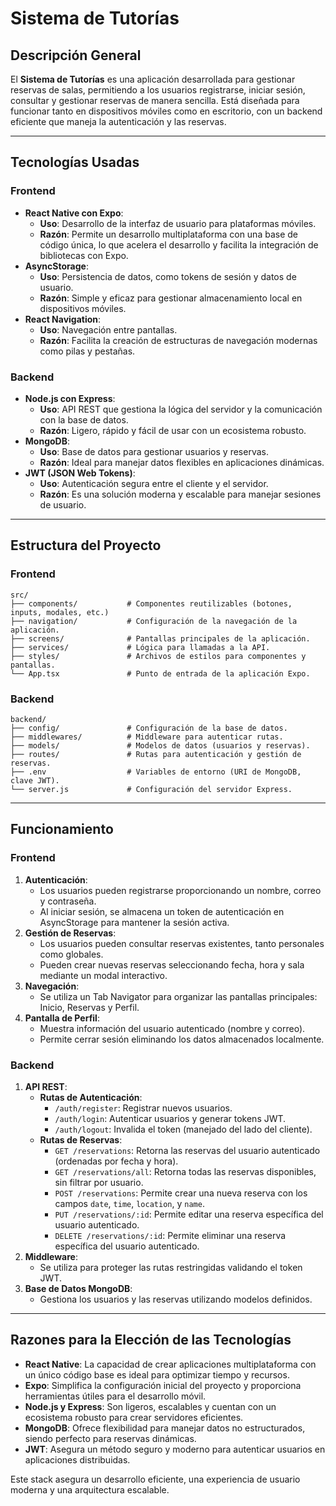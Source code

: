 # Sistema de Tutorías

## Descripción General

El **Sistema de Tutorías** es una aplicación desarrollada para gestionar reservas de salas, permitiendo a los usuarios registrarse, iniciar sesión, consultar y gestionar reservas de manera sencilla. Está diseñada para funcionar tanto en dispositivos móviles como en escritorio, con un backend eficiente que maneja la autenticación y las reservas.

---

## Tecnologías Usadas

### **Frontend**

- **React Native con Expo**:
  - **Uso**: Desarrollo de la interfaz de usuario para plataformas móviles.
  - **Razón**: Permite un desarrollo multiplataforma con una base de código única, lo que acelera el desarrollo y facilita la integración de bibliotecas con Expo.
- **AsyncStorage**:
  - **Uso**: Persistencia de datos, como tokens de sesión y datos de usuario.
  - **Razón**: Simple y eficaz para gestionar almacenamiento local en dispositivos móviles.
- **React Navigation**:
  - **Uso**: Navegación entre pantallas.
  - **Razón**: Facilita la creación de estructuras de navegación modernas como pilas y pestañas.

### **Backend**

- **Node.js con Express**:
  - **Uso**: API REST que gestiona la lógica del servidor y la comunicación con la base de datos.
  - **Razón**: Ligero, rápido y fácil de usar con un ecosistema robusto.
- **MongoDB**:
  - **Uso**: Base de datos para gestionar usuarios y reservas.
  - **Razón**: Ideal para manejar datos flexibles en aplicaciones dinámicas.
- **JWT (JSON Web Tokens)**:
  - **Uso**: Autenticación segura entre el cliente y el servidor.
  - **Razón**: Es una solución moderna y escalable para manejar sesiones de usuario.

---

## Estructura del Proyecto

### **Frontend**

```
src/
├── components/           # Componentes reutilizables (botones, inputs, modales, etc.)
├── navigation/           # Configuración de la navegación de la aplicación.
├── screens/              # Pantallas principales de la aplicación.
├── services/             # Lógica para llamadas a la API.
├── styles/               # Archivos de estilos para componentes y pantallas.
└── App.tsx               # Punto de entrada de la aplicación Expo.
```

### **Backend**

```
backend/
├── config/               # Configuración de la base de datos.
├── middlewares/          # Middleware para autenticar rutas.
├── models/               # Modelos de datos (usuarios y reservas).
├── routes/               # Rutas para autenticación y gestión de reservas.
├── .env                  # Variables de entorno (URI de MongoDB, clave JWT).
└── server.js             # Configuración del servidor Express.
```

---

## Funcionamiento

### **Frontend**

1. **Autenticación**:
   - Los usuarios pueden registrarse proporcionando un nombre, correo y contraseña.
   - Al iniciar sesión, se almacena un token de autenticación en AsyncStorage para mantener la sesión activa.
2. **Gestión de Reservas**:
   - Los usuarios pueden consultar reservas existentes, tanto personales como globales.
   - Pueden crear nuevas reservas seleccionando fecha, hora y sala mediante un modal interactivo.
3. **Navegación**:
   - Se utiliza un Tab Navigator para organizar las pantallas principales: Inicio, Reservas y Perfil.
4. **Pantalla de Perfil**:
   - Muestra información del usuario autenticado (nombre y correo).
   - Permite cerrar sesión eliminando los datos almacenados localmente.

### **Backend**

1. **API REST**:
   - **Rutas de Autenticación**:
     - `/auth/register`: Registrar nuevos usuarios.
     - `/auth/login`: Autenticar usuarios y generar tokens JWT.
     - `/auth/logout`: Invalida el token (manejado del lado del cliente).
   - **Rutas de Reservas**:
     - `GET /reservations`: Retorna las reservas del usuario autenticado (ordenadas por fecha y hora).
     - `GET /reservations/all`: Retorna todas las reservas disponibles, sin filtrar por usuario.
     - `POST /reservations`: Permite crear una nueva reserva con los campos `date`, `time`, `location`, y `name`.
     - `PUT /reservations/:id`: Permite editar una reserva específica del usuario autenticado.
     - `DELETE /reservations/:id`: Permite eliminar una reserva específica del usuario autenticado.
2. **Middleware**:
   - Se utiliza para proteger las rutas restringidas validando el token JWT.
3. **Base de Datos MongoDB**:
   - Gestiona los usuarios y las reservas utilizando modelos definidos.

---

## Razones para la Elección de las Tecnologías

- **React Native**: La capacidad de crear aplicaciones multiplataforma con un único código base es ideal para optimizar tiempo y recursos.
- **Expo**: Simplifica la configuración inicial del proyecto y proporciona herramientas útiles para el desarrollo móvil.
- **Node.js y Express**: Son ligeros, escalables y cuentan con un ecosistema robusto para crear servidores eficientes.
- **MongoDB**: Ofrece flexibilidad para manejar datos no estructurados, siendo perfecto para reservas dinámicas.
- **JWT**: Asegura un método seguro y moderno para autenticar usuarios en aplicaciones distribuidas.

Este stack asegura un desarrollo eficiente, una experiencia de usuario moderna y una arquitectura escalable.
